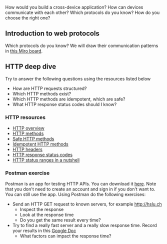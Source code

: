 How would you build a cross-device application? How can devices communicate with each other? Which protocols do you know? How do you choose the right one?

## Introduction to web protocols
Which protocols do you know? We will draw their communication patterns in [this Miro board](https://miro.com/app/board/o9J_lZaF1LU=/).

## HTTP deep dive
Try to answer the following questions using the resources listed below
* How are HTTP requests structured?
* Which HTTP methods exist?
* Which HTTP methods are idempotent, which are safe?
* What HTTP response status codes should I know?

### HTTP resources
* [HTTP overview](https://developer.mozilla.org/en-US/docs/Web/HTTP/Overview)
* [HTTP methods](https://developer.mozilla.org/en-US/docs/Web/HTTP/Methods)
* [Safe HTTP methods](https://developer.mozilla.org/en-US/docs/Glossary/safe)
* [Idempotent HTTP methods](https://developer.mozilla.org/en-US/docs/Glossary/idempotent)
* [HTTP headers](https://developer.mozilla.org/en-US/docs/Web/HTTP/Headers)
* [HTTP response status codes](https://developer.mozilla.org/en-US/docs/Web/HTTP/Status)
* [HTTP status ranges in a nutshell](https://twitter.com/stevelosh/status/372740571749572610)

### Postman exercise
Postman is an app for testing HTTP APIs. You can download it [here](https://www.postman.com/downloads/). Note that you don't need to create an account and sign in if you don't want to. You can still use the app.
Using Postman do the following exercises:
* Send an HTTP GET request to known servers, for example http://hslu.ch
   * Inspect the response
   * Look at the response time
   * Do you get the same result every time?
* Try to find a really fast server and a really slow response time. Record your results in this [Google Doc](https://docs.google.com/spreadsheets/d/17-deXCd0A-DaWr5IaBH6zBFYl6IxLeeRTEBZD0Ym1As/)
   * What factors can impact the response time?